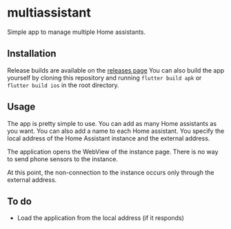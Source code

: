 # multiassistant

Simple app to manage multiple Home assistants.

## Installation

Release builds are available on the [releases page](https://github.com/inowakowski/multiassistant/releases/tag/v1.0)
You can also build the app yourself by cloning this repository and running `flutter build apk` or `flutter build ios` in the root directory.

## Usage

The app is pretty simple to use. You can add as many Home assistants as you want. You can also add a name to each Home assistant. You specify the local address of the Home Assistant instance and the external address. 

The application opens the WebView of the instance page. There is no way to send phone sensors to the instance.

At this point, the non-connection to the instance occurs only through the external address.


## To do
- Load the application from the local address (if it responds)

